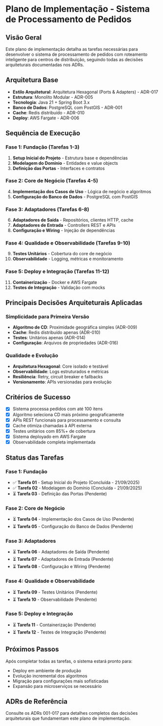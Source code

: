 # Plano de Implementação - Sistema de Processamento de Pedidos

## Visão Geral

Este plano de implementação detalha as tarefas necessárias para desenvolver o sistema de processamento de pedidos com roteamento inteligente para centros de distribuição, seguindo todas as decisões arquiteturais documentadas nos ADRs.

## Arquitetura Base

- **Estilo Arquitetural**: Arquitetura Hexagonal (Ports & Adapters) - ADR-017
- **Estrutura**: Monolito Modular - ADR-005
- **Tecnologia**: Java 21 + Spring Boot 3.x
- **Banco de Dados**: PostgreSQL com PostGIS - ADR-001
- **Cache**: Redis distribuído - ADR-010
- **Deploy**: AWS Fargate - ADR-006

## Sequência de Execução

### Fase 1: Fundação (Tarefas 1-3)

1. **Setup Inicial do Projeto** - Estrutura base e dependências
2. **Modelagem do Domínio** - Entidades e value objects
3. **Definição das Portas** - Interfaces e contratos

### Fase 2: Core de Negócio (Tarefas 4-5)

4. **Implementação dos Casos de Uso** - Lógica de negócio e algoritmos
5. **Configuração do Banco de Dados** - PostgreSQL com PostGIS

### Fase 3: Adaptadores (Tarefas 6-8)

6. **Adaptadores de Saída** - Repositórios, clientes HTTP, cache
7. **Adaptadores de Entrada** - Controllers REST e APIs
8. **Configuração e Wiring** - Injeção de dependências

### Fase 4: Qualidade e Observabilidade (Tarefas 9-10)

9. **Testes Unitários** - Cobertura do core de negócio
10. **Observabilidade** - Logging, métricas e monitoramento

### Fase 5: Deploy e Integração (Tarefas 11-12)

11. **Containerização** - Docker e AWS Fargate
12. **Testes de Integração** - Validação com mocks

## Principais Decisões Arquiteturais Aplicadas

### Simplicidade para Primeira Versão

- **Algoritmo de CD**: Proximidade geográfica simples (ADR-009)
- **Cache**: Redis distribuído apenas (ADR-010)
- **Testes**: Unitários apenas (ADR-014)
- **Configuração**: Arquivos de propriedades (ADR-016)

### Qualidade e Evolução

- **Arquitetura Hexagonal**: Core isolado e testável
- **Observabilidade**: Logs estruturados e métricas
- **Resiliência**: Retry, circuit breaker e fallbacks
- **Versionamento**: APIs versionadas para evolução

## Critérios de Sucesso

- [x] Sistema processa pedidos com até 100 itens
- [x] Algoritmo seleciona CD mais próximo geograficamente  
- [x] APIs REST funcionais para processamento e consulta
- [x] Cache otimiza chamadas à API externa
- [x] Testes unitários com 85%+ de cobertura
- [x] Sistema deployado em AWS Fargate
- [x] Observabilidade completa implementada

## Status das Tarefas

### Fase 1: Fundação

- ✅ **Tarefa 01** - Setup Inicial do Projeto (Concluída - 21/09/2025)
- ✅ **Tarefa 02** - Modelagem do Domínio (Concluída - 21/09/2025)
- ⏳ **Tarefa 03** - Definição das Portas (Pendente)

### Fase 2: Core de Negócio

- ⏳ **Tarefa 04** - Implementação dos Casos de Uso (Pendente)
- ⏳ **Tarefa 05** - Configuração do Banco de Dados (Pendente)

### Fase 3: Adaptadores

- ⏳ **Tarefa 06** - Adaptadores de Saída (Pendente)
- ⏳ **Tarefa 07** - Adaptadores de Entrada (Pendente)
- ⏳ **Tarefa 08** - Configuração e Wiring (Pendente)

### Fase 4: Qualidade e Observabilidade

- ⏳ **Tarefa 09** - Testes Unitários (Pendente)
- ⏳ **Tarefa 10** - Observabilidade (Pendente)

### Fase 5: Deploy e Integração

- ⏳ **Tarefa 11** - Containerização (Pendente)
- ⏳ **Tarefa 12** - Testes de Integração (Pendente)

## Próximos Passos

Após completar todas as tarefas, o sistema estará pronto para:

- Deploy em ambiente de produção
- Evolução incremental dos algoritmos
- Migração para configurações mais sofisticadas
- Expansão para microserviços se necessário

## ADRs de Referência

Consulte os ADRs 001-017 para detalhes completos das decisões arquiteturais que fundamentam este plano de implementação.
